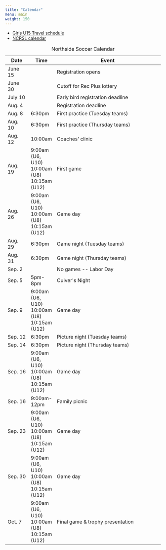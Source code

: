 ```yaml
---
title: "Calendar"
menu: main
weight: 150
---
```


<ul>
  <li><a href="http://events.gotsport.com/events/schedule.aspx?eventid=56646&FieldID=0&applicationID=3832646&action=Go">Girls U15 Travel schedule</a></li>
  <li><a href="http://events.gotsport.com/events/default.aspx?EventID=59343">NCRSL calendar</a>
</ul>

<table class="table">
	<caption align="top">Northside Soccer Calendar</caption>
    <thead>
	<tr>
	    <th width="15%">Date</th>
	    <th width="15%">Time</th>
	    <th width="70%">Event</th>
	</tr>
    </thead>
    <tbody>
	<tr>
	    <td>June 15</td>
	    <td></td>
	    <td>Registration opens</td>
	</tr>
	<tr>
	    <td>June 30</td>
	    <td></td>
	    <td>Cutoff for Rec Plus lottery</td>
	</tr>
	<tr>
	    <td>July 10</td>
	    <td></td>
	    <td>Early bird registration deadline</td>
	</tr>
	<tr>
	    <td>Aug. 4</td>
	    <td></td>
	    <td>Registration deadline</td>
	</tr>
	<tr>
	    <td>Aug. 8</td>
	    <td>6:30pm</td>
	    <td>First practice (Tuesday teams)</td>
	</tr>
	<tr>
	    <td>Aug. 10</9>
	    <td>6:30pm</td>	    
	    <td>First practice (Thursday teams)</td>
	</tr>
	<tr>
	    <td>Aug. 12</td>
	    <td>10:00am</td>
	    <td>Coaches' clinic</td>
	</tr>
	<tr>
	    <td>Aug. 19</td>
	    <td>
		9:00am (U6, U10)<br />
		10:00am (U8)<br />
		10:15am (U12)<br />
	    </td>
	    <td>First game</td>
	</tr>
	<tr>
	    <td>Aug. 26</td>
	    <td>
		9:00am (U6, U10)<br />
		10:00am (U8)<br />
		10:15am (U12)<br />
	    </td>	    
	    <td>Game day</td>
	</tr>
	<tr>
	    <td>Aug. 29</td>
	    <td>6:30pm</td>
	    <td>Game night (Tuesday teams)</td>
	</tr>
	<tr>
	    <td>Aug. 31</td>
	    <td>6:30pm</td>
	    <td>Game night (Thursday teams)</td>
	</tr>
	<tr>
	    <td>Sep. 2</td>
	    <td></td>
	    <td>No games -- Labor Day</td>
	</tr>
	<tr>
	    <td>Sep. 5</td>
	    <td>5pm-8pm</td>
	    <td>Culver's Night</td>
	</tr>
	<tr>
	    <td>Sep. 9</td>
	    <td>
		9:00am (U6, U10)<br />
		10:00am (U8)<br />
		10:15am (U12)<br />
	    </td>	    
	    <td>Game day</td>
	</tr>
	<tr>
	    <td>Sep. 12</td>
	    <td>6:30pm</td>
	    <td>Picture night (Tuesday teams)</td>
	</tr>
	<tr>
	    <td>Sep. 14</td>
	    <td>6:30pm</td>	    
	    <td>Picture night (Thursday teams)</td>
	</tr>
	<tr>
	    <td>Sep. 16</td>
	    <td>
		9:00am (U6, U10)<br />
		10:00am (U8)<br />
		10:15am (U12)<br />
	    </td>	    
	    <td>Game day</td>
	</tr>
	<tr>
	    <td>Sep. 16</td>
	    <td>9:00am-12pm</td>
	    <td>Family picnic</td>
	</tr>
	<tr>
	    <td>Sep. 23</td>
	    <td>
		9:00am (U6, U10)<br />
		10:00am (U8)<br />
		10:15am (U12)<br />
	    </td>	    
	    <td>Game day</td>
	</tr>
	<tr>
	    <td>Sep. 30</td>
	    <td>
		9:00am (U6, U10)<br />
		10:00am (U8)<br />
		10:15am (U12)<br />
	    </td>	    
	    <td>Game day</td>
	</tr>
	<tr>
	    <td>Oct. 7</td>
	    <td>
		9:00am (U6, U10)<br />
		10:00am (U8)<br />
		10:15am (U12)<br />
	    </td>	    
	    <td>Final game &amp; trophy presentation</td></td>
	</tr>
    </tbody>
</table>
